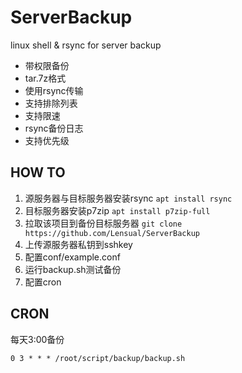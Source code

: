 # ServerBackup
linux shell &amp; rsync for server backup

* 带权限备份
* tar.7z格式
* 使用rsync传输
* 支持排除列表
* 支持限速
* rsync备份日志
* 支持优先级

## HOW TO
1. 源服务器与目标服务器安装rsync `apt install rsync`
2. 目标服务器安装p7zip `apt install p7zip-full`
3. 拉取该项目到备份目标服务器 `git clone https://github.com/Lensual/ServerBackup`
4. 上传源服务器私钥到sshkey
5. 配置conf/example.conf
6. 运行backup.sh测试备份
7. 配置cron

## CRON
每天3:00备份
```
0 3 * * * /root/script/backup/backup.sh
```

